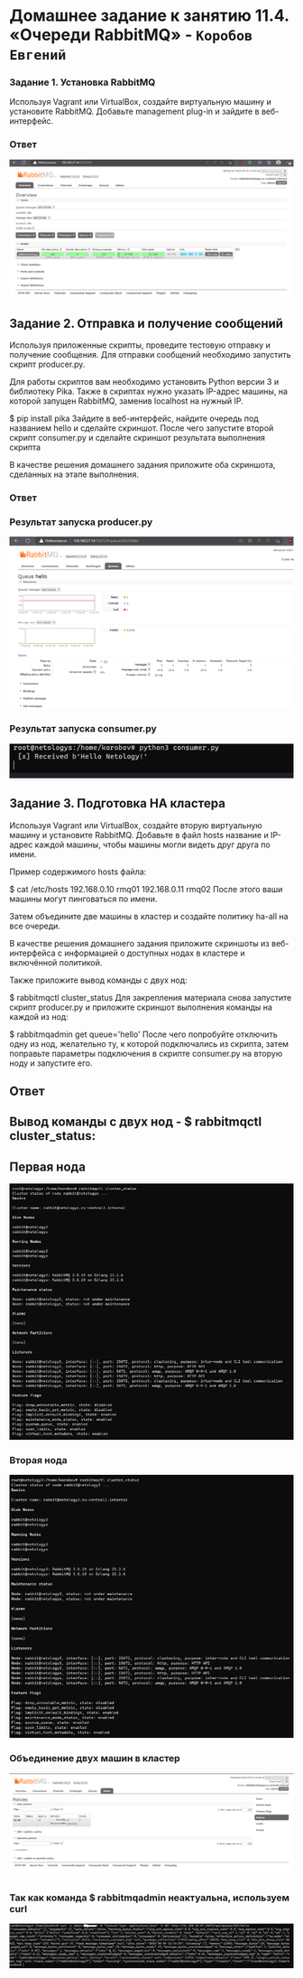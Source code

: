  # Домашнее задание к занятию 11.4. «Очереди RabbitMQ» - `Коробов Евгений`

### Задание 1. Установка RabbitMQ
Используя Vagrant или VirtualBox, создайте виртуальную машину и установите RabbitMQ. Добавьте management plug-in и зайдите в веб-интерфейс.
### Ответ
![s](https://github.com/nespaces/sdb-homeworks/blob/main/img/12.png)
## Задание 2. Отправка и получение сообщений
Используя приложенные скрипты, проведите тестовую отправку и получение сообщения. Для отправки сообщений необходимо запустить скрипт producer.py.

Для работы скриптов вам необходимо установить Python версии 3 и библиотеку Pika. Также в скриптах нужно указать IP-адрес машины, на которой запущен RabbitMQ, заменив localhost на нужный IP.

$ pip install pika
Зайдите в веб-интерфейс, найдите очередь под названием hello и сделайте скриншот. После чего запустите второй скрипт consumer.py и сделайте скриншот результата выполнения скрипта

В качестве решения домашнего задания приложите оба скриншота, сделанных на этапе выполнения.
### Ответ
### Результат запуска producer.py
![s](https://github.com/nespaces/sdb-homeworks/blob/main/img/13.png)
### Результат запуска consumer.py
![s](https://github.com/nespaces/sdb-homeworks/blob/main/img/14.png)
## Задание 3. Подготовка HA кластера
Используя Vagrant или VirtualBox, создайте вторую виртуальную машину и установите RabbitMQ. Добавьте в файл hosts название и IP-адрес каждой машины, чтобы машины могли видеть друг друга по имени.

Пример содержимого hosts файла:

$ cat /etc/hosts
192.168.0.10 rmq01
192.168.0.11 rmq02
После этого ваши машины могут пинговаться по имени.

Затем объедините две машины в кластер и создайте политику ha-all на все очереди.

В качестве решения домашнего задания приложите скриншоты из веб-интерфейса с информацией о доступных нодах в кластере и включённой политикой.

Также приложите вывод команды с двух нод:

$ rabbitmqctl cluster_status
Для закрепления материала снова запустите скрипт producer.py и приложите скриншот выполнения команды на каждой из нод:

$ rabbitmqadmin get queue='hello'
После чего попробуйте отключить одну из нод, желательно ту, к которой подключались из скрипта, затем поправьте параметры подключения в скрипте consumer.py на вторую ноду и запустите его.
## Ответ
## Вывод команды с двух нод - $ rabbitmqctl cluster_status:
## Первая нода
![s](https://github.com/nespaces/sdb-homeworks/blob/main/img/node1.png)
### Вторая нода
![s](https://github.com/nespaces/sdb-homeworks/blob/main/img/node2.png)
### Объединение двух машин в кластер
![s](https://github.com/nespaces/sdb-homeworks/blob/main/img/politic.png)
### Так как команда $ rabbitmqadmin неактуальна, используем curl 
![s](https://github.com/nespaces/sdb-homeworks/blob/main/img/hello.png)
